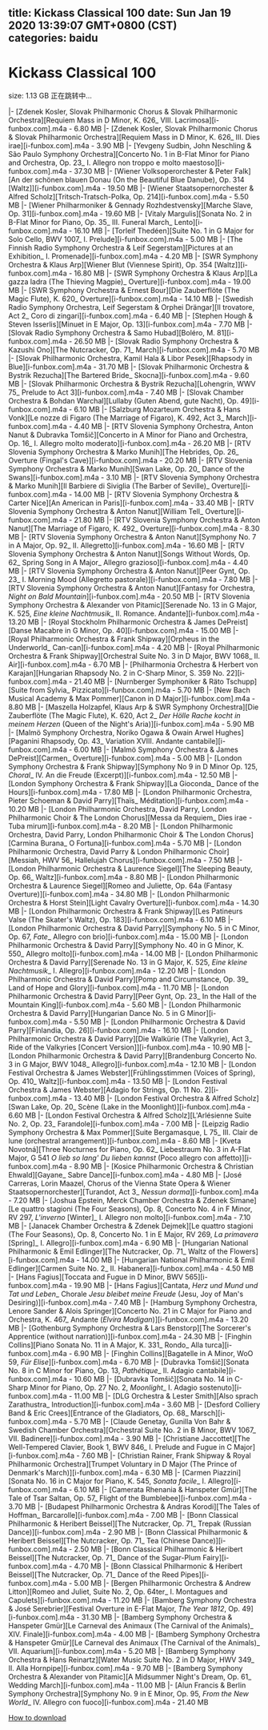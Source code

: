 
title: Kickass Classical 100
date: Sun Jan 19 2020 13:39:07 GMT+0800 (CST)    
categories: baidu
---

# Kickass Classical 100
size: 1.13 GB
 正在跳转中...
 
|- [Zdenek Kosler, Slovak Philharmonic Chorus & Slovak Philharmonic Orchestra][Requiem Mass in D Minor, K. 626_ VIII. Lacrimosa][i-funbox.com].m4a - 6.80 MB
|- [Zdenek Kosler, Slovak Philharmonic Chorus & Slovak Philharmonic Orchestra][Requiem Mass in D Minor, K. 626_ III. Dies irae][i-funbox.com].m4a - 3.90 MB
|- [Yevgeny Sudbin, John Neschling & São Paulo Symphony Orchestra][Concerto No. 1 in B-Flat Minor for Piano and Orchestra, Op. 23_ I. Allegro non troppo e molto maestoso][i-funbox.com].m4a - 37.30 MB
|- [Wiener Volksoperorchester & Peter Falk][An der schönen blauen Donau (On the Beautiful Blue Danube), Op. 314 [Waltz]][i-funbox.com].m4a - 19.50 MB
|- [Wiener Staatsopernorchester & Alfred Scholz][Tritsch-Tratsch-Polka, Op. 214][i-funbox.com].m4a - 5.50 MB
|- [Wiener Philharmoniker & Gennady Rozhdestvensky][Marche Slave, Op. 31][i-funbox.com].m4a - 19.60 MB
|- [Vitaly Margulis][Sonata No. 2 in B-Flat Minor for Piano, Op. 35_ III. Funeral March_ Lento][i-funbox.com].m4a - 16.10 MB
|- [Torleif Thedéen][Suite No. 1 in G Major for Solo Cello, BWV 1007_ I. Prelude][i-funbox.com].m4a - 5.00 MB
|- [The Finnish Radio Symphony Orchestra & Leif Segerstam][Pictures at an Exhibition_ I. Promenade][i-funbox.com].m4a - 4.20 MB
|- [SWR Symphony Orchestra & Klaus Arp][Wiener Blut (Viennese Spirit), Op. 354 [Waltz]][i-funbox.com].m4a - 16.80 MB
|- [SWR Symphony Orchestra & Klaus Arp][La gazza ladra (The Thieving Magpie)_ Overture][i-funbox.com].m4a - 19.00 MB
|- [SWR Symphony Orchestra & Ernest Bour][Die Zauberflöte (The Magic Flute), K. 620_ Overture][i-funbox.com].m4a - 14.10 MB
|- [Swedish Radio Symphony Orchestra, Leif Segerstam & Orphei Drängar][Il trovatore, Act 2_ Coro di zingari][i-funbox.com].m4a - 6.40 MB
|- [Stephen Hough & Steven Isserlis][Minuet in E Major, Op. 13][i-funbox.com].m4a - 7.70 MB
|- [Slovak Radio Symphony Orchestra & Samo Hubad][Boléro, M. 81][i-funbox.com].m4a - 26.50 MB
|- [Slovak Radio Symphony Orchestra & Kazushi Ono][The Nutcracker, Op. 71_ March][i-funbox.com].m4a - 5.70 MB
|- [Slovak Philharmonic Orchestra, Kamil Hala & Libor Pesek][Rhapsody in Blue][i-funbox.com].m4a - 31.70 MB
|- [Slovak Philharmonic Orchestra & Bystrik Rezucha][The Bartered Bride_ Skocna][i-funbox.com].m4a - 9.60 MB
|- [Slovak Philharmonic Orchestra & Bystrik Rezucha][Lohengrin, WWV 75_ Prelude to Act 3][i-funbox.com].m4a - 7.40 MB
|- [Slovak Chamber Orchestra & Bohdan Warchal][Lullaby (Guten Abend, gute Nacht), Op. 49][i-funbox.com].m4a - 6.10 MB
|- [Salzburg Mozarteum Orchestra & Hans Vonk][Le nozze di Figaro (The Marriage of Figaro), K. 492, Act 3_ March][i-funbox.com].m4a - 4.40 MB
|- [RTV Slovenia Symphony Orchestra, Anton Nanut & Dubravka Tomšič][Concerto in A Minor for Piano and Orchestra, Op. 16_ I. Allegro molto moderato][i-funbox.com].m4a - 26.20 MB
|- [RTV Slovenia Symphony Orchestra & Marko Munih][The Hebrides, Op. 26_ Overture (Fingal's Cave)][i-funbox.com].m4a - 20.20 MB
|- [RTV Slovenia Symphony Orchestra & Marko Munih][Swan Lake, Op. 20_ Dance of the Swans][i-funbox.com].m4a - 3.10 MB
|- [RTV Slovenia Symphony Orchestra & Marko Munih][Il Barbiere di Siviglia (The Barber of Seville)_ Overture][i-funbox.com].m4a - 14.00 MB
|- [RTV Slovenia Symphony Orchestra & Carter Nice][An American in Paris][i-funbox.com].m4a - 33.40 MB
|- [RTV Slovenia Symphony Orchestra & Anton Nanut][William Tell_ Overture][i-funbox.com].m4a - 21.80 MB
|- [RTV Slovenia Symphony Orchestra & Anton Nanut][The Marriage of Figaro, K. 492_ Overture][i-funbox.com].m4a - 8.30 MB
|- [RTV Slovenia Symphony Orchestra & Anton Nanut][Symphony No. 7 in A Major, Op. 92_ II. Allegretto][i-funbox.com].m4a - 16.60 MB
|- [RTV Slovenia Symphony Orchestra & Anton Nanut][Songs Without Words, Op. 62_ Spring Song in A Major_ Allegro grazioso][i-funbox.com].m4a - 4.40 MB
|- [RTV Slovenia Symphony Orchestra & Anton Nanut][Peer Gynt, Op. 23_ I. Morning Mood (Allegretto pastorale)][i-funbox.com].m4a - 7.80 MB
|- [RTV Slovenia Symphony Orchestra & Anton Nanut][Fantasy for Orchestra, _Night on Bald Mountain_][i-funbox.com].m4a - 20.50 MB
|- [RTV Slovenia Symphony Orchestra & Alexander von Pitamic][Serenade No. 13 in G Major, K. 525, _Eine kleine Nachtmusik__ II. Romance. Andante][i-funbox.com].m4a - 13.20 MB
|- [Royal Stockholm Philharmonic Orchestra & James DePreist][Danse Macabre in G Minor, Op. 40][i-funbox.com].m4a - 15.00 MB
|- [Royal Philharmonic Orchestra & Frank Shipway][Orpheus in the Underworld_ Can-can][i-funbox.com].m4a - 4.20 MB
|- [Royal Philharmonic Orchestra & Frank Shipway][Orchestral Suite No. 3 in D Major, BWV 1068_ II. Air][i-funbox.com].m4a - 6.70 MB
|- [Philharmonia Orchestra & Herbert von Karajan][Hungarian Rhapsody No. 2 in C-Sharp Minor, S. 359 No. 22][i-funbox.com].m4a - 21.40 MB
|- [Nurnberger Symphoniker & Räto Tschupp][Suite from Sylvia_ Pizzicato][i-funbox.com].m4a - 5.70 MB
|- [New Bach Musical Academy & Max Pommer][Canon in D Major][i-funbox.com].m4a - 8.80 MB
|- [Maszella Holzapfel, Klaus Arp & SWR Symphony Orchestra][Die Zauberflöte (The Magic Flute), K. 620, Act 2_ _Der Hölle Rache kocht in meinem Herzen_ (Queen of the Night's Aria)][i-funbox.com].m4a - 5.90 MB
|- [Malmö Symphony Orchestra, Noriko Ogawa & Owain Arwel Hughes][Paganini Rhapsody, Op. 43_ Variation XVIII. Andante cantabile][i-funbox.com].m4a - 6.00 MB
|- [Malmö Symphony Orchestra & James DePreist][Carmen_ Overture][i-funbox.com].m4a - 5.00 MB
|- [London Symphony Orchestra & Frank Shipway][Symphony No 9 in D Minor Op. 125, _Choral__ IV. An die Freude (Excerpt)][i-funbox.com].m4a - 12.50 MB
|- [London Symphony Orchestra & Frank Shipway][La Gioconda_ Dance of the Hours][i-funbox.com].m4a - 17.80 MB
|- [London Philharmonic Orchestra, Pieter Schoeman & David Parry][Thaïs_ Méditation][i-funbox.com].m4a - 10.20 MB
|- [London Philharmonic Orchestra, David Parry, London Philharmonic Choir & The London Chorus][Messa da Requiem_ Dies irae - Tuba mirum][i-funbox.com].m4a - 8.20 MB
|- [London Philharmonic Orchestra, David Parry, London Philharmonic Choir & The London Chorus][Carmina Burana_ O Fortuna][i-funbox.com].m4a - 5.70 MB
|- [London Philharmonic Orchestra, David Parry & London Philharmonic Choir][Messiah, HWV 56_ Hallelujah Chorus][i-funbox.com].m4a - 7.50 MB
|- [London Philharmonic Orchestra & Laurence Siegel][The Sleeping Beauty, Op. 66_ Waltz][i-funbox.com].m4a - 8.80 MB
|- [London Philharmonic Orchestra & Laurence Siegel][Romeo and Juliette, Op. 64a (Fantasy Overture)][i-funbox.com].m4a - 34.80 MB
|- [London Philharmonic Orchestra & Horst Stein][Light Cavalry Overture][i-funbox.com].m4a - 14.30 MB
|- [London Philharmonic Orchestra & Frank Shipway][Les Patineurs Valse (The Skater's Waltz), Op. 183][i-funbox.com].m4a - 6.10 MB
|- [London Philharmonic Orchestra & David Parry][Symphony No. 5 in C Minor, Op. 67, _Fate__ Allegro con brio][i-funbox.com].m4a - 15.00 MB
|- [London Philharmonic Orchestra & David Parry][Symphony No. 40 in G Minor, K. 550_ Allegro molto][i-funbox.com].m4a - 14.00 MB
|- [London Philharmonic Orchestra & David Parry][Serenade No. 13 in G Major, K. 525, _Eine kleine Nachtmusik__ I. Allegro][i-funbox.com].m4a - 12.20 MB
|- [London Philharmonic Orchestra & David Parry][Pomp and Circumstance, Op. 39_ Land of Hope and Glory][i-funbox.com].m4a - 11.70 MB
|- [London Philharmonic Orchestra & David Parry][Peer Gynt, Op. 23_ In the Hall of the Mountain King][i-funbox.com].m4a - 5.60 MB
|- [London Philharmonic Orchestra & David Parry][Hungarian Dance No. 5 in G Minor][i-funbox.com].m4a - 5.50 MB
|- [London Philharmonic Orchestra & David Parry][Finlandia, Op. 26][i-funbox.com].m4a - 16.10 MB
|- [London Philharmonic Orchestra & David Parry][Die Walkürie (The Valkyrie), Act 3_ Ride of the Valkyries [Concert Version]][i-funbox.com].m4a - 10.90 MB
|- [London Philharmonic Orchestra & David Parry][Brandenburg Concerto No. 3 in G Major, BWV 1048_ Allegro][i-funbox.com].m4a - 12.10 MB
|- [London Festival Orchestra & James Webster][Frühlingsstimmen (Voices of Spring), Op. 410_ Waltz][i-funbox.com].m4a - 13.50 MB
|- [London Festival Orchestra & James Webster][Adagio for Strings, Op. 11 No. 2][i-funbox.com].m4a - 13.40 MB
|- [London Festival Orchestra & Alfred Scholz][Swan Lake, Op. 20_ Scène (Lake in the Moonlight)][i-funbox.com].m4a - 6.60 MB
|- [London Festival Orchestra & Alfred Scholz][L'Arlésienne Suite No. 2, Op. 23_ Farandole][i-funbox.com].m4a - 7.00 MB
|- [Leipzig Radio Symphony Orchestra & Max Pommer][Suite Bergamasque, L 75_ III. Clair de lune (orchestral arrangement)][i-funbox.com].m4a - 8.60 MB
|- [Kveta Novotná][Three Nocturnes for Piano, Op. 62_ Liebestraum No. 3 in A-Flat Major, G 541 _O lieb so lang' Du lieben kannst_ (Poco allegro con affetto)][i-funbox.com].m4a - 8.90 MB
|- [Kosice Philharmonic Orchestra & Christian Ehwald][Gayane_ Sabre Dance][i-funbox.com].m4a - 4.80 MB
|- [José Carreras, Lorin Maazel, Chorus of the Vienna State Opera & Wiener Staatsopernorchester][Turandot, Act 3_ _Nessun dorma_][i-funbox.com].m4a - 7.20 MB
|- [Joshua Epstein, Merck Chamber Orchestra & Zdenek Simane][Le quattro stagioni (The Four Seasons), Op. 8, Concerto No. 4 in F Minor, RV 297, _L'inverno_ [Winter]_ I. Allegro non molto][i-funbox.com].m4a - 7.10 MB
|- [Janacek Chamber Orchestra & Zdenek Dejmek][Le quattro stagioni (The Four Seasons), Op. 8, Concerto No. 1 in E Major, RV 269, _La primavera_ [Spring]_ I. Allegro][i-funbox.com].m4a - 6.90 MB
|- [Hungarian National Philharmonic & Emil Edlinger][The Nutcracker, Op. 71_ Waltz of the Flowers][i-funbox.com].m4a - 14.00 MB
|- [Hungarian National Philharmonic & Emil Edlinger][Carmen Suite No. 2_ II. Habanera][i-funbox.com].m4a - 4.50 MB
|- [Hans Fagius][Toccata and Fugue in D Minor, BWV 565][i-funbox.com].m4a - 19.90 MB
|- [Hans Fagius][Cantata, _Herz und Mund und Tat und Leben__ Chorale _Jesu bleibet meine Freude_ (Jesu, Joy of Man's Desiring)][i-funbox.com].m4a - 7.40 MB
|- [Hamburg Symphony Orchestra, Lenore Sander & Alois Springer][Concerto No. 21 in C Major for Piano and Orchestra, K. 467_ Andante (_Elvira Madigan_)][i-funbox.com].m4a - 13.20 MB
|- [Gothenburg Symphony Orchestra & Lars Benstorp][The Sorcerer's Apprentice (without narration)][i-funbox.com].m4a - 24.30 MB
|- [Finghin Collins][Piano Sonata No. 11 in A Major, K. 331_ Rondo_ Alla turca][i-funbox.com].m4a - 6.90 MB
|- [Finghin Collins][Bagatelle in A Minor, WoO 59, _Für Elise_][i-funbox.com].m4a - 6.70 MB
|- [Dubravka Tomšič][Sonata No. 8 in C Minor for Piano, Op. 13, _Pathétique__ II. Adagio cantabile][i-funbox.com].m4a - 10.60 MB
|- [Dubravka Tomšič][Sonata No. 14 in C-Sharp Minor for Piano, Op. 27 No. 2, _Moonlight__ I. Adagio sostenuto][i-funbox.com].m4a - 11.00 MB
|- [DLG Orchestra & Lester Smith][Also sprach Zarathustra_ Introduction][i-funbox.com].m4a - 3.60 MB
|- [Desford Colliery Band & Eric Crees][Entrance of the Gladiators, Op. 68_ Marsch][i-funbox.com].m4a - 5.70 MB
|- [Claude Genetay, Gunilla Von Bahr & Swedish Chamber Orchestra][Orchestral Suite No. 2 in B Minor, BWV 1067_ VII. Badinere][i-funbox.com].m4a - 3.90 MB
|- [Christiane Jaccottet][The Well-Tempered Clavier, Book 1, BWV 846_ I. Prelude and Fugue in C Major][i-funbox.com].m4a - 7.60 MB
|- [Christian Rainer, Frank Shipway & Royal Philharmonic Orchestra][Trumpet Voluntary in D Major (The Prince of Denmark's March)][i-funbox.com].m4a - 6.30 MB
|- [Carmen Piazzini][Sonata No. 16 in C Major for Piano, K. 545, _Sonata facile__ I. Allegro][i-funbox.com].m4a - 6.10 MB
|- [Camerata Rhenania & Hanspeter Gmür][The Tale of Tsar Saltan, Op. 57_ Flight of the Bumblebee][i-funbox.com].m4a - 3.70 MB
|- [Budapest Philharmonic Orchestra & Andras Korodi][The Tales of Hoffman_ Barcarolle][i-funbox.com].m4a - 7.00 MB
|- [Bonn Classical Philharmonic & Heribert Beissel][The Nutcracker, Op. 71_ Trepak (Russian Dance)][i-funbox.com].m4a - 2.90 MB
|- [Bonn Classical Philharmonic & Heribert Beissel][The Nutcracker, Op. 71_ Tea (Chinese Dance)][i-funbox.com].m4a - 2.50 MB
|- [Bonn Classical Philharmonic & Heribert Beissel][The Nutcracker, Op. 71_ Dance of the Sugar-Plum Fairy][i-funbox.com].m4a - 4.70 MB
|- [Bonn Classical Philharmonic & Heribert Beissel][The Nutcracker, Op. 71_ Dance of the Reed Pipes][i-funbox.com].m4a - 5.00 MB
|- [Bergen Philharmonic Orchestra & Andrew Litton][Romeo and Juliet, Suite No. 2, Op. 64ter_ I. Montagues and Capulets][i-funbox.com].m4a - 11.20 MB
|- [Bamberg Symphony Orchestra & José Serebrier][Festival Overture in E-Flat Major, _The Year 1812_, Op. 49][i-funbox.com].m4a - 31.30 MB
|- [Bamberg Symphony Orchestra & Hanspeter Gmür][Le Carneval des Animaux (The Carnival of the Animals)_ XIV. Finale][i-funbox.com].m4a - 4.00 MB
|- [Bamberg Symphony Orchestra & Hanspeter Gmür][Le Carneval des Animaux (The Carnival of the Animals)_ VII. Aquarium][i-funbox.com].m4a - 5.20 MB
|- [Bamberg Symphony Orchestra & Hans Reinartz][Water Music Suite No. 2 in D Major, HWV 349_ II. Alla Hornpipe][i-funbox.com].m4a - 9.70 MB
|- [Bamberg Symphony Orchestra & Alexander von Pitamic][A Midsummer Night's Dream, Op. 61_ Wedding March][i-funbox.com].m4a - 11.00 MB
|- [Alun Francis & Berlin Symphony Orchestra][Symphony No. 9 in E Minor, Op. 95, _From the New World__ IV. Allegro con fuoco][i-funbox.com].m4a - 21.40 MB

[How to download](https://bpcam.bemobtrk.com/go/2ceec3aa-1ca2-46d6-b9ff-aaa5c184517c?jno=5533)
